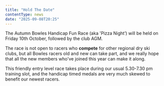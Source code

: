 ```yaml
---
title: "Hold The Date"
contentType: news
date: "2025-09-08T20:25"
---
```


The Autumn Bowles Handicap Fun Race (aka 'Pizza Night’) will be held on Friday 10th October, followed
by the club AGM.

The race is not open to racers who **compete** for other regional dry ski clubs, but all Bowles
racers old and new can take part, and we really hope that all the new members who've joined this
year can make it along.

This friendly entry level race takes place during our usual 5.30-7.30 pm training slot, and the
handicap timed medals are very much skewed to benefit our newest racers.
